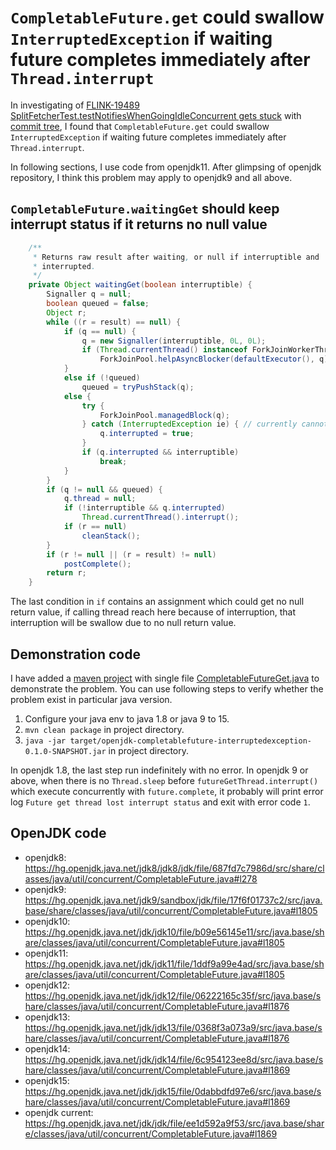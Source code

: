 # `CompletableFuture.get` could swallow `InterruptedException` if waiting future completes immediately after `Thread.interrupt`

In investigating of [FLINK-19489 SplitFetcherTest.testNotifiesWhenGoingIdleConcurrent gets stuck](https://issues.apache.org/jira/browse/FLINK-19489)
with [commit tree](https://github.com/flink-ci/flink-mirror/tree/f8cc82b0c7d3ddd35b17c7f6475b8908363c930a),
I found that `CompletableFuture.get` could swallow `InterruptedException` if waiting future completes immediately after `Thread.interrupt`.

In following sections, I use code from openjdk11. After glimpsing of openjdk repository, I think this problem may apply to openjdk9 and all above.

## `CompletableFuture.waitingGet` should keep interrupt status if it returns no null value

```java
    /**
     * Returns raw result after waiting, or null if interruptible and
     * interrupted.
     */
    private Object waitingGet(boolean interruptible) {
        Signaller q = null;
        boolean queued = false;
        Object r;
        while ((r = result) == null) {
            if (q == null) {
                q = new Signaller(interruptible, 0L, 0L);
                if (Thread.currentThread() instanceof ForkJoinWorkerThread)
                    ForkJoinPool.helpAsyncBlocker(defaultExecutor(), q);
            }
            else if (!queued)
                queued = tryPushStack(q);
            else {
                try {
                    ForkJoinPool.managedBlock(q);
                } catch (InterruptedException ie) { // currently cannot happen
                    q.interrupted = true;
                }
                if (q.interrupted && interruptible)
                    break;
            }
        }
        if (q != null && queued) {
            q.thread = null;
            if (!interruptible && q.interrupted)
                Thread.currentThread().interrupt();
            if (r == null)
                cleanStack();
        }
        if (r != null || (r = result) != null)
            postComplete();
        return r;
    }
```

The last condition in `if` contains an assignment which could get no null return value, if calling thread
reach here because of interruption, that interruption will be swallow due to no null return value.

## Demonstration code
I have added a [maven project](pom.xml) with single file [CompletableFutureGet.java](src/main/java/name/kezhuw/chaos/openjdk/completablefuture/interruptedexception/CompletableFutureGet.java)
to demonstrate the problem. You can use following steps to verify whether the problem exist in particular java version.

1. Configure your java env to java 1.8 or java 9 to 15.
2. `mvn clean package` in project directory.
3. `java -jar target/openjdk-completablefuture-interruptedexception-0.1.0-SNAPSHOT.jar` in project directory.

In openjdk 1.8, the last step run indefinitely with no error. In openjdk 9 or above, when there is no `Thread.sleep`
before `futureGetThread.interrupt()` which execute concurrently with `future.complete`, it probably will print error log
`Future get thread lost interrupt status` and exit with error code `1`.

## OpenJDK code
* openjdk8: https://hg.openjdk.java.net/jdk8/jdk8/jdk/file/687fd7c7986d/src/share/classes/java/util/concurrent/CompletableFuture.java#l278
* openjdk9: https://hg.openjdk.java.net/jdk9/sandbox/jdk/file/17f6f01737c2/src/java.base/share/classes/java/util/concurrent/CompletableFuture.java#l1805
* openjdk10: https://hg.openjdk.java.net/jdk/jdk10/file/b09e56145e11/src/java.base/share/classes/java/util/concurrent/CompletableFuture.java#l1805
* openjdk11: https://hg.openjdk.java.net/jdk/jdk11/file/1ddf9a99e4ad/src/java.base/share/classes/java/util/concurrent/CompletableFuture.java#l1805
* openjdk12: https://hg.openjdk.java.net/jdk/jdk12/file/06222165c35f/src/java.base/share/classes/java/util/concurrent/CompletableFuture.java#l1876
* openjdk13: https://hg.openjdk.java.net/jdk/jdk13/file/0368f3a073a9/src/java.base/share/classes/java/util/concurrent/CompletableFuture.java#l1876
* openjdk14: https://hg.openjdk.java.net/jdk/jdk14/file/6c954123ee8d/src/java.base/share/classes/java/util/concurrent/CompletableFuture.java#l1869
* openjdk15: https://hg.openjdk.java.net/jdk/jdk15/file/0dabbdfd97e6/src/java.base/share/classes/java/util/concurrent/CompletableFuture.java#l1869
* openjdk current: https://hg.openjdk.java.net/jdk/jdk/file/ee1d592a9f53/src/java.base/share/classes/java/util/concurrent/CompletableFuture.java#l1869